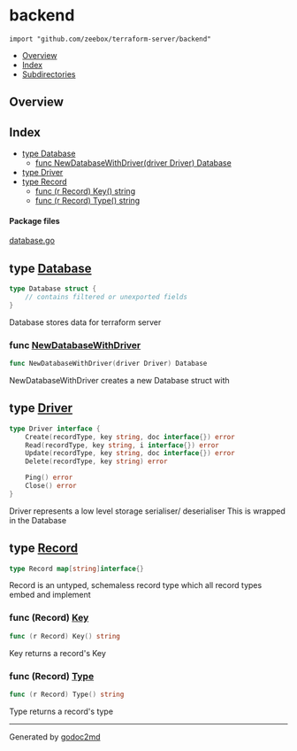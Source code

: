 

# backend
`import "github.com/zeebox/terraform-server/backend"`

* [Overview](#pkg-overview)
* [Index](#pkg-index)
* [Subdirectories](#pkg-subdirectories)

## <a name="pkg-overview">Overview</a>



## <a name="pkg-index">Index</a>
* [type Database](#Database)
  * [func NewDatabaseWithDriver(driver Driver) Database](#NewDatabaseWithDriver)
* [type Driver](#Driver)
* [type Record](#Record)
  * [func (r Record) Key() string](#Record.Key)
  * [func (r Record) Type() string](#Record.Type)


#### <a name="pkg-files">Package files</a>
[database.go](/src/github.com/zeebox/terraform-server/backend/database.go) 






## <a name="Database">type</a> [Database](/src/target/database.go?s=733:772#L30)
``` go
type Database struct {
    // contains filtered or unexported fields
}
```
Database stores data for terraform server







### <a name="NewDatabaseWithDriver">func</a> [NewDatabaseWithDriver](/src/target/database.go?s=834:884#L35)
``` go
func NewDatabaseWithDriver(driver Driver) Database
```
NewDatabaseWithDriver creates a new Database struct with





## <a name="Driver">type</a> [Driver](/src/target/database.go?s=432:686#L19)
``` go
type Driver interface {
    Create(recordType, key string, doc interface{}) error
    Read(recordType, key string, i interface{}) error
    Update(recordType, key string, doc interface{}) error
    Delete(recordType, key string) error

    Ping() error
    Close() error
}
```
Driver represents a low level storage serialiser/ deserialiser
This is wrapped in the Database










## <a name="Record">type</a> [Record](/src/target/database.go?s=111:145#L5)
``` go
type Record map[string]interface{}
```
Record is an untyped, schemaless record type which all
record types embed and implement










### <a name="Record.Key">func</a> (Record) [Key](/src/target/database.go?s=177:205#L8)
``` go
func (r Record) Key() string
```
Key returns a record's Key




### <a name="Record.Type">func</a> (Record) [Type](/src/target/database.go?s=269:298#L13)
``` go
func (r Record) Type() string
```
Type returns a record's type








- - -
Generated by [godoc2md](http://godoc.org/github.com/davecheney/godoc2md)
